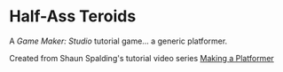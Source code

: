 Half-Ass Teroids
================

A *Game Maker: Studio* tutorial game... a generic platformer.

Created from Shaun Spalding's tutorial video series [Making a Platformer](https://www.youtube.com/playlist?list=PLPRT_JORnIur3eKIaD-IayrdEt8pOor18)